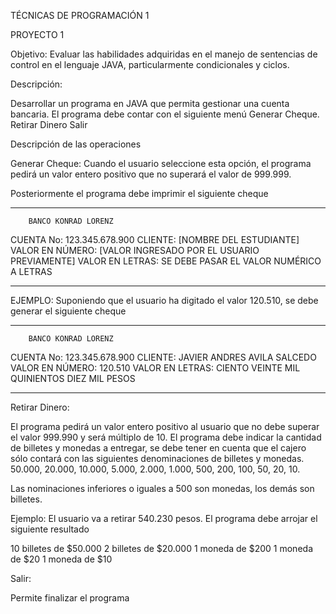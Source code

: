 TÉCNICAS DE PROGRAMACIÓN 1

PROYECTO 1

Objetivo:
Evaluar las habilidades adquiridas en el manejo de sentencias de control en el lenguaje JAVA, particularmente condicionales y ciclos.

Descripción:

Desarrollar un programa en JAVA que permita gestionar una cuenta bancaria.
El programa debe contar con el siguiente menú 
Generar Cheque.
Retirar Dinero
Salir

Descripción de las operaciones


Generar Cheque:
Cuando el usuario seleccione esta opción, el programa pedirá un valor entero positivo que no superará el valor de 999.999.

Posteriormente el programa debe imprimir el siguiente cheque

*******************************************************************
		BANCO KONRAD LORENZ
CUENTA No:  123.345.678.900
CLIENTE: [NOMBRE DEL ESTUDIANTE]
VALOR EN NÚMERO: [VALOR INGRESADO POR EL USUARIO PREVIAMENTE]
VALOR EN LETRAS:
SE DEBE PASAR EL VALOR NUMÉRICO A LETRAS
*******************************************************************



EJEMPLO:
Suponiendo que el usuario ha digitado el valor 120.510, se debe generar el siguiente cheque


*******************************************************************
		BANCO KONRAD LORENZ
CUENTA No:  123.345.678.900
CLIENTE: JAVIER ANDRES AVILA SALCEDO
VALOR EN NÚMERO: 120.510
VALOR EN LETRAS:
CIENTO VEINTE  MIL QUINIENTOS DIEZ MIL PESOS
*******************************************************************


Retirar Dinero:

El programa pedirá un valor entero positivo al usuario que no debe superar el valor 999.990 y será múltiplo de 10. El programa debe indicar la cantidad de billetes y monedas a entregar, se debe tener en cuenta que el cajero sólo contará con las siguientes denominaciones de billetes y monedas.
50.000, 20.000, 10.000, 5.000, 2.000, 1.000, 500, 200, 100, 50, 20, 10.

Las nominaciones inferiores o iguales a 500 son monedas, los demás son billetes.

Ejemplo:
El usuario va a retirar 540.230 pesos.
El programa debe arrojar el siguiente resultado

10 billetes de $50.000
2 billetes de $20.000
1 moneda de $200
1 moneda de $20
1 moneda de $10

Salir:

Permite finalizar el programa

